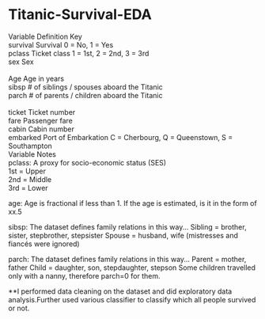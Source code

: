 # Titanic-Survival-EDA
Variable	Definition	Key <br/>
survival	Survival	0 = No, 1 = Yes <br/>
pclass	Ticket class	1 = 1st, 2 = 2nd, 3 = 3rd<br/>
sex	Sex <br/>	
Age	Age in years	 <br/>
sibsp	# of siblings / spouses aboard the Titanic	 <br/>
parch	# of parents / children aboard the Titanic <br/>	
ticket	Ticket number	 <br/>
fare	Passenger fare	 <br/>
cabin	Cabin number	 <br/>
embarked	Port of Embarkation	C = Cherbourg, Q = Queenstown, S = Southampton <br/>
Variable Notes <br/>
pclass: A proxy for socio-economic status (SES) <br/>
1st = Upper <br/>
2nd = Middle <br/>
3rd = Lower <br/>

age: Age is fractional if less than 1. If the age is estimated, is it in the form of xx.5

sibsp: The dataset defines family relations in this way...
Sibling = brother, sister, stepbrother, stepsister
Spouse = husband, wife (mistresses and fiancés were ignored)

parch: The dataset defines family relations in this way...
Parent = mother, father
Child = daughter, son, stepdaughter, stepson
Some children travelled only with a nanny, therefore parch=0 for them.

**I performed data cleaning on the dataset and did exploratory data analysis.Further used various classifier to classify which all people survived or not.
